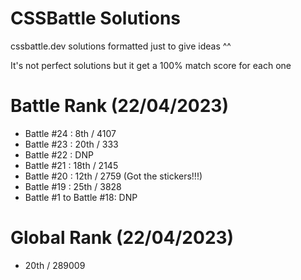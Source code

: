 # CSSBattle Solutions
cssbattle.dev solutions formatted just to give ideas ^^

It's not perfect solutions but it get a 100% match score for each one

# Battle Rank (22/04/2023)
- Battle #24 : 8th / 4107
- Battle #23 : 20th / 333
- Battle #22 : DNP
- Battle #21 : 18th / 2145
- Battle #20 : 12th / 2759 (Got the stickers!!!)
- Battle #19 : 25th / 3828
- Battle #1 to Battle #18: DNP

# Global Rank (22/04/2023)
- 20th / 289009
